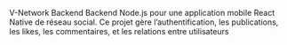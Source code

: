 V-Network Backend
Backend Node.js pour une application mobile React Native de réseau social.
Ce projet gère l’authentification, les publications, les likes, les commentaires, et les relations entre utilisateurs
